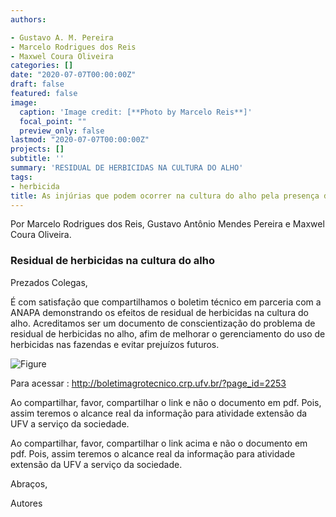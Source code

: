```yaml
---
authors:

- Gustavo A. M. Pereira
- Marcelo Rodrigues dos Reis
- Maxwel Coura Oliveira
categories: []
date: "2020-07-07T00:00:00Z"
draft: false
featured: false
image:
  caption: 'Image credit: [**Photo by Marcelo Reis**]'
  focal_point: ""
  preview_only: false
lastmod: "2020-07-07T00:00:00Z"
projects: []
subtitle: ''
summary: 'RESIDUAL DE HERBICIDAS NA CULTURA DO ALHO'
tags:
- herbicida
title: As injúrias que podem ocorrer na cultura do alho pela presença de residual de herbicidas no solo
---
```


Por Marcelo Rodrigues dos Reis, Gustavo Antônio Mendes Pereira e Maxwel Coura Oliveira.


### Residual de herbicidas na cultura do alho

Prezados Colegas,

É com satisfação que compartilhamos o boletim técnico em parceria com a ANAPA demonstrando os efeitos de residual de herbicidas na cultura do alho.
Acreditamos ser um documento de conscientização do problema de residual de herbicidas no alho, afim de melhorar o gerenciamento do uso de herbicidas nas fazendas e evitar prejuízos futuros.


![Figure](/post/alho/foto.png) 


Para acessar : http://boletimagrotecnico.crp.ufv.br/?page_id=2253

Ao compartilhar, favor, compartilhar o link e não o documento em pdf. Pois, assim teremos o alcance real da informação para atividade extensão da UFV a serviço da sociedade.

Ao compartilhar, favor, compartilhar o link acima e não o documento em pdf. Pois, assim teremos o alcance real da informação para atividade extensão da UFV a serviço da sociedade.

Abraços,


Autores

